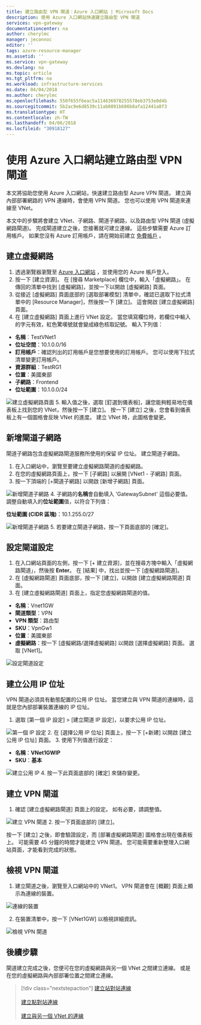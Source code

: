 ```yaml
---
title: 建立路由型 VPN 閘道：Azure 入口網站 | Microsoft Docs
description: 使用 Azure 入口網站快速建立路由型 VPN 閘道
services: vpn-gateway
documentationcenter: na
author: cherylmc
manager: jeconnoc
editor: ''
tags: azure-resource-manager
ms.assetid: ''
ms.service: vpn-gateway
ms.devlang: na
ms.topic: article
ms.tgt_pltfrm: na
ms.workload: infrastructure-services
ms.date: 04/04/2018
ms.author: cherylmc
ms.openlocfilehash: 550f655f6eac5a114636978255578eb3753e0d4b
ms.sourcegitcommit: 5b2ac9e6d8539c11ab0891b686b8afa12441a8f3
ms.translationtype: HT
ms.contentlocale: zh-TW
ms.lasthandoff: 04/06/2018
ms.locfileid: "30918127"
---
```

# <a name="create-a-route-based-vpn-gateway-using-the-azure-portal"></a>使用 Azure 入口網站建立路由型 VPN 閘道

本文將協助您使用 Azure 入口網站，快速建立路由型 Azure VPN 閘道。  建立與內部部署網路的 VPN 連線時，會使用 VPN 閘道。 您也可以使用 VPN 閘道來連線至 VNet。 

本文中的步驟將會建立 VNet、子網路、閘道子網路，以及路由型 VPN 閘道 (虛擬網路閘道)。 完成閘道建立之後，您接著就可建立連線。 這些步驟需要 Azure 訂用帳戶。 如果您沒有 Azure 訂用帳戶，請在開始前建立 [免費帳戶](https://azure.microsoft.com/free/?WT.mc_id=A261C142F) 。

## <a name="vnet"></a>建立虛擬網路

1. 透過瀏覽器瀏覽至 [Azure 入口網站](http://portal.azure.com) ，並使用您的 Azure 帳戶登入。
2. 按一下 [建立資源]。 在 [搜尋 Marketplace] 欄位中，輸入「虛擬網路」。 在傳回的清單中找到 [虛擬網路]，並按一下以開啟 [虛擬網路] 頁面。
3. 從接近 [虛擬網路] 頁面底部的 [選取部署模型] 清單中，確認已選取下拉式清單中的 [Resource Manager]，然後按一下 [建立]。 這會開啟 [建立虛擬網路] 頁面。
4. 在 [建立虛擬網路] 頁面上進行 VNet 設定。 當您填寫欄位時，若欄位中輸入的字元有效，紅色驚嘆號就會變成綠色核取記號。 輸入下列值：

  - **名稱**︰TestVNet1
  - **位址空間**：10.1.0.0/16
  - **訂用帳戶**：確認列出的訂用帳戶是您想要使用的訂用帳戶。 您可以使用下拉式清單變更訂用帳戶。
  - **資源群組**︰TestRG1
  - **位置**：美國東部
  - **子網路**：Frontend
  - **位址範圍**：10.1.0.0/24

  ![建立虛擬網路頁面](./media/create-routebased-vpn-gateway-portal/create-virtual-network.png "建立虛擬網路頁面")
5. 輸入值之後，選取 [釘選到儀表板]，讓您能夠輕易地在儀表板上找到您的 VNet，然後按一下 [建立]。 按一下 [建立] 之後，您會看到儀表板上有一個圖格會反映 VNet 的進度。 建立 VNet 時，此圖格會變更。

## <a name="gwsubnet"></a>新增閘道子網路

閘道子網路包含虛擬網路閘道服務所使用的保留 IP 位址。 建立閘道子網路。

1. 在入口網站中，瀏覽至要建立虛擬網路閘道的虛擬網路。
2. 在您的虛擬網路頁面上，按一下 [子網路] 以展開 [VNet1 - 子網路] 頁面。
3. 按一下頂端的 [+閘道子網路] 以開啟 [新增子網路] 頁面。

  ![新增閘道子網路](./media/create-routebased-vpn-gateway-portal/add-gateway-subnet.png "新增閘道子網路")
4. 子網路的**名稱**會自動填入 'GatewaySubnet' 這個必要值。 調整自動填入的**位址範圍**值，以符合下列值：

  **位址範圍 (CIDR 區塊)**：10.1.255.0/27

  ![新增閘道子網路](./media/create-routebased-vpn-gateway-portal/gateway-subnet.png "新增閘道子網路")
5. 若要建立閘道子網路，按一下頁面底部的 [確定]。

## <a name="gwvalues"></a>設定閘道設定

1. 在入口網站頁面的左側，按一下 [+ 建立資源]，並在搜尋方塊中輸入「虛擬網路閘道」，然後按 **Enter**。 在 [結果] 中，找出並按一下 [虛擬網路閘道]。
2. 在 [虛擬網路閘道] 頁面底部，按一下 [建立]，以開啟 [建立虛擬網路閘道] 頁面。
3. 在 [建立虛擬網路閘道] 頁面上，指定您虛擬網路閘道的值。

  - **名稱**：Vnet1GW
  - **閘道類型**：VPN 
  - **VPN 類型**：路由型
  - **SKU**：VpnGw1
  - **位置**：美國東部
  - **虛擬網路**：按一下 [虛擬網路/選擇虛擬網路] 以開啟 [選擇虛擬網路] 頁面。 選取 [VNet1]。

  ![設定閘道設定](./media/create-routebased-vpn-gateway-portal/configure-gateway.png "設定閘道設定")

## <a name="pip"></a>建立公用 IP 位址

VPN 閘道必須具有動態配置的公用 IP 位址。 當您建立與 VPN 閘道的連線時，這就是您內部部署裝置連線的 IP 位址。

1. 選取 [第一個 IP 設定] > [建立閘道 IP 設定]，以要求公用 IP 位址。

  ![第一個 IP 設定](./media/create-routebased-vpn-gateway-portal/add-public-ip-address.png "第一個 IP 設定")
2. 在 [選擇公用 IP 位址] 頁面上，按一下 [+新建] 以開啟 [建立公用 IP 位址] 頁面。
3. 使用下列值進行設定：

  - **名稱**：**VNet1GWIP**
  - **SKU**：**基本**

  ![建立公用 IP](./media/create-routebased-vpn-gateway-portal/public-ip-address-name.png "建立 PIP")
4. 按一下此頁面底部的 [確定] 來儲存變更。

## <a name="creategw"></a>建立 VPN 閘道

1. 確認 [建立虛擬網路閘道] 頁面上的設定。 如有必要，請調整值。

  ![建立 VPN 閘道](./media/create-routebased-vpn-gateway-portal/create-vpn-gateway.png "建立 VPN 閘道")
2. 按一下頁面底部的 [建立]。

按一下 [建立] 之後，即會驗證設定，而 [部署虛擬網路閘道] 圖格會出現在儀表板上。 可能需要 45 分鐘的時間才能建立 VPN 閘道。 您可能需要重新整理入口網站頁面，才能看到完成的狀態。

## <a name="viewgw"></a>檢視 VPN 閘道

1. 建立閘道之後，瀏覽至入口網站中的 VNet1。 VPN 閘道會在 [概觀] 頁面上顯示為連線的裝置。

  ![連線的裝置](./media/create-routebased-vpn-gateway-portal/view-connected-devices.png "連線的裝置")

2. 在裝置清單中，按一下 [VNet1GW] 以檢視詳細資訊。

  ![檢視 VPN 閘道](./media/create-routebased-vpn-gateway-portal/view-gateway.png "檢視 VPN 閘道")

## <a name="next-steps"></a>後續步驟

閘道建立完成之後，您便可在您的虛擬網路與另一個 VNet 之間建立連線。 或是在您的虛擬網路與內部部署位置之間建立連線。

> [!div class="nextstepaction"]
> [建立站對站連線](vpn-gateway-howto-site-to-site-resource-manager-portal.md)<br><br>
> [建立點對站連線](vpn-gateway-howto-point-to-site-resource-manager-portal.md)<br><br>
> [建立與另一個 VNet 的連線](vpn-gateway-howto-vnet-vnet-resource-manager-portal.md)